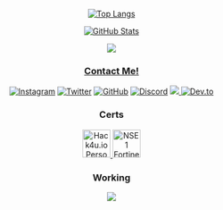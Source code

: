 
<div align="center">
 
<a aling="left" rel="noreferrer" href="https://wtp.franafp.com"><img src="https://github-readme-stats.vercel.app/api/top-langs/?username=franafp&layout=compact&exclude_repo=NPC_medico-FIVEM,Token-Grabber&theme=dark" alt="Top Langs"></a>


 
<a rel="noreferrer" href="https://wtp.franafp.com"><img src="https://github-readme-stats.vercel.app/api?username=franafp&count_private=true&show_icons=true&theme=dark&disable_animations=false&hide_title=true" alt="GitHub Stats"></a>
 </div>

<div align="center">
<a href="https://discord.com/users/1060650362643697816">
<img src="https://lanyard-profile-readme.vercel.app/api/1060650362643697816?theme=dark&bg=292b2f&animated=true&hideDiscrim=true&borderRadius=27px&idleMessage=franafp.com">
 
 </div>

 
 
 
 
<div align="center">

<h3>Contact Me!</h3>
 
 
<a rel="noreferrer" href="https://instagram.com/fran_afp_"><img src="https://skillicons.dev/icons?i=instagram" alt="Instagram"></a> <a rel="noreferrer" href="https://twitter.com/fran_afp_"><img src="https://skillicons.dev/icons?i=twitter" alt="Twitter"></a> <a rel="noreferrer" href="https://github.com/franafp"><img src="https://skillicons.dev/icons?i=github" alt="GitHub"></a> <a rel="noreferrer" href="https://discord.com/channels/@me/1060650362643697816"><img src="https://skillicons.dev/icons?i=discord" alt="Discord"></a> <a rel="noreferrer" href="https://www.linkedin.com/in/fran-acereda-573597262/"><img src="https://skillicons.dev/icons?i=linkedin"> <a rel="noreferrer" href="https://dev.to/franafp"><img src="https://skillicons.dev/icons?i=devto" alt="Dev.to"></a>
 
</div>


 
 
<div align="center">
 

<h3>Certs</h3>
<a rel="noreferrer" href="https://franafp.com/wp/wp-content/uploads/2023/02/Certificado-Entorno-Profesional-De-Trabajo-Linux-Desde-0.pdf"><img src="https://user-images.githubusercontent.com/48841069/219590227-8e1dddc6-d7cd-4a28-a30a-c1e23801808f.png" alt="Hack4u.io Personalizacion Entorno de Linux desde Cero" height="50" width="50" href="https://franafp.com/wp/wp-content/uploads/2023/02/Certificado-Entorno-Profesional-De-Trabajo-Linux-Desde-0.pdf"></a><a href="https://franafp.com/wp/wp-content/uploads/2023/02/Course_Completion_Certificate.pdf" rel="noreferrer"> <img src="https://user-images.githubusercontent.com/48841069/219590785-a68ede8f-7188-4f83-83c6-33aaa571ad75.png" alt="NSE 1 Fortinet" href="https://franafp.com/wp/wp-content/uploads/2023/02/Course_Completion_Certificate.pdf" height=50 width=50 rel="noreferrer"></a>
</div>
 
 
<div align="center">
 
 
 <h3>Working</h3>
 <img align="center"src="https://skillicons.dev/icons?i=cs,html,discord,bots,dotnet,github,md,bash,php,linux,py,visualstudio,vscode"/>
</div>
